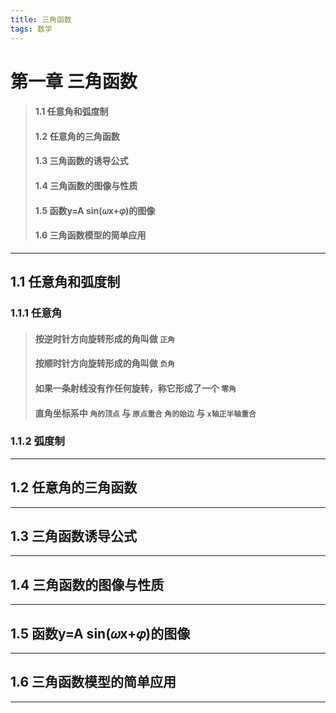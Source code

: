 ```yaml
---
title: 三角函数
tags: 数学
---
```

# 第一章 三角函数

> #### 1.1 任意角和弧度制  
> #### 1.2 任意角的三角函数  
> #### 1.3 三角函数的诱导公式  
> #### 1.4 三角函数的图像与性质  
> #### 1.5 函数y=A sin(𝜔x+𝜑)的图像  
> #### 1.6 三角函数模型的简单应用  

***
## 1.1 任意角和弧度制

### 1.1.1 任意角

> #### 按逆时针方向旋转形成的角叫做 `正角`
> #### 按顺时针方向旋转形成的角叫做 `负角`
> #### 如果一条射线没有作任何旋转，称它形成了一个 `零角`
> #### 直角坐标系中 `角的顶点` 与 `原点重合` `角的始边` 与 `x轴正半轴重合`

### 1.1.2 弧度制

***
## 1.2 任意角的三角函数
***
## 1.3 三角函数诱导公式
***
## 1.4 三角函数的图像与性质
***
## 1.5 函数y=A sin(𝜔x+𝜑)的图像
***
## 1.6 三角函数模型的简单应用
***
